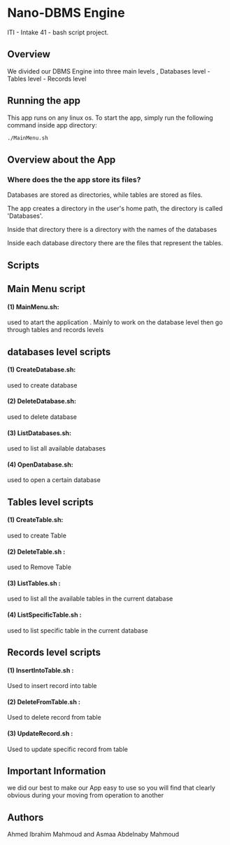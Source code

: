 # Nano-DBMS Engine
ITI - Intake 41 - bash script project. 

## Overview
We divided our DBMS Engine into three main levels , Databases level - Tables level - Records level  



## Running the app

This app runs on any linux os. To start the app, simply run the following command inside app directory:

```bash
./MainMenu.sh
```

## Overview about the App

### Where does the the app store its files?

Databases are stored as directories, while tables are stored as files.

The app creates a directory in the user's home path, the directory is called 'Databases'.


Inside that directory there is a directory with the names of the databases

Inside each database directory there are the files that represent the tables.

## Scripts
## Main Menu script
#### (1) MainMenu.sh:
used to atart the application . Mainly to work on the database level then go through tables and records levels

## databases level scripts
#### (1) CreateDatabase.sh:
used to create database

#### (2) DeleteDatabase.sh:
used to delete database

#### (3) ListDatabases.sh:
used to list all available databases

#### (4) OpenDatabase.sh:
used to open a certain database

## Tables level scripts
#### (1) CreateTable.sh:
used to create Table

#### (2) DeleteTable.sh :
used to Remove Table

#### (3) ListTables.sh :
used to list all the available tables in the current database

#### (4) ListSpecificTable.sh :
used to list specific table in the current database

## Records level scripts
#### (1) InsertIntoTable.sh :
Used to insert record into table

#### (2) DeleteFromTable.sh :
Used to delete record from table

#### (3) UpdateRecord.sh :
Used to update specific record from table

## Important Information

we did our best to make our App easy to use so you will find that clearly obvious during your moving from operation to another 

## Authors

Ahmed Ibrahim Mahmoud and Asmaa Abdelnaby Mahmoud


